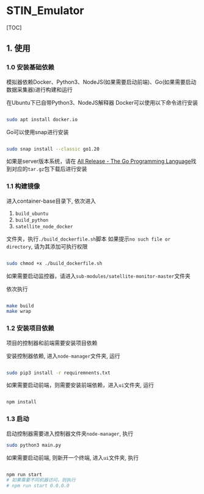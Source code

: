# STIN_Emulator

[TOC]

## 1. 使用

### 1.0 安装基础依赖

模拟器依赖Docker、Python3、NodeJS(如果需要启动前端)、Go(如果需要启动数据采集器)进行构建和运行

在Ubuntu下已自带Python3、NodeJS解释器
Docker可以使用以下命令进行安装

```bash

sudo apt install docker.io

```

Go可以使用snap进行安装

```bash

sudo snap install --classic go1.20

```

如果是server版本系统，请在 [All Release - The Go Programming Language](https://go.dev/dl/)找到对应的`tar.gz`包下载后进行安装

### 1.1 构建镜像

进入container-base目录下, 依次进入

1. `build_ubuntu`
2. `build_python`
3. `satellite_node_docker`

文件夹，执行`./build_dockerfile.sh`脚本
如果提示`no such file or directory`, 请为其添加可执行权限
```bash

sudo chmod +x ./build_dockerfile.sh

```

如果需要启动监控器，请进入`sub-modules/satellite-monitor-master`文件夹

依次执行
```bash

make build
make wrap

```

### 1.2 安装项目依赖

项目的控制器和前端需要安装项目依赖

安装控制器依赖, 进入`node-manager`文件夹, 运行

```bash

sudo pip3 install -r requiremnents.txt

```

如果需要启动前端，则需要安装前端依赖，进入`ui`文件夹, 运行

```bash

npm install

```

### 1.3 启动

启动控制器需要进入控制器文件夹`node-manager`, 执行

```bash
sudo python3 main.py
```

如果需要启动前端, 则新开一个终端, 进入`ui`文件夹, 执行

```bash

npm run start
# 如果需要不同机器访问，则执行
# npm run start 0.0.0.0

```
